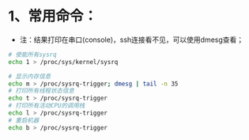 # 1、常用命令：

- 注：结果打印在串口(console)，ssh连接看不见，可以使用dmesg查看；

```bash
# 使能所有sysrq
echo 1 > /proc/sys/kernel/sysrq

# 显示内存信息
echo m > /proc/sysrq-trigger; dmesg | tail -n 35
# 打印所有线程状态信息
echo t > /proc/sysrq-trigger
# 打印所有活动CPU的调用栈
echo l > /proc/sysrq-trigger
# 重启机器
echo b > /proc/sysrq-trigger
```

